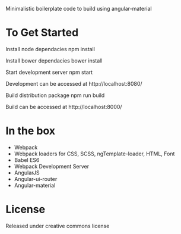 Minimalistic boilerplate code to build using angular-material

To Get Started
===============

Install node dependacies npm install

Install bower dependacies bower install

Start development server npm start

Development can be accessed at http://localhost:8080/

Build distribution package npm run build

Build can be accessed at http://localhost:8000/

In the box
===========
* Webpack
* Webpack loaders for CSS, SCSS, ngTemplate-loader, HTML, Font
* Babel ES6
* Webpack Development Server
* AngularJS
* Angular-ui-router
* Angular-material

License
========
Released under creative commons license

